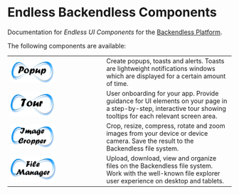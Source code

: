 # Endless Backendless Components
Documentation for *Endless UI Components* for the [Backendless Platform](https://backendless.com).

The following components are available:

| | |
| --- | --- |
| [ <img src="./EndlessPopup/assets/IconPopup.png" width="50%"/> ](./EndlessPopup/README.md) | Create popups, toasts and alerts. Toasts are lightweight notifications windows which are displayed for a certain amount of time. |
| [ <img src="./EndlessTour/assets/IconTour.png" width="48%"/> ](./EndlessTour/README.md) |  User onboarding for your app. Provide guidance for UI elements on your page in a step-by-step, interactive tour showing tooltips for each relevant screen area.  |
| [ <img src="./EndlessImageCropper/assets/Icon.png" width="50%"/> ](./EndlessImageCropper/README.md) |  Crop, resize, compress, rotate and zoom images from your device or device camera. Save the result to the Backendless file system.  |
| [ <img src="./EndlessFileManager/assets/IconFilemanager.png" width="50%"/> ](./EndlessImageCropper/README.md) |  Upload, download, view and organize files on the Backendless file system. Work with the well-known file explorer user experience on desktop and tablets. |


